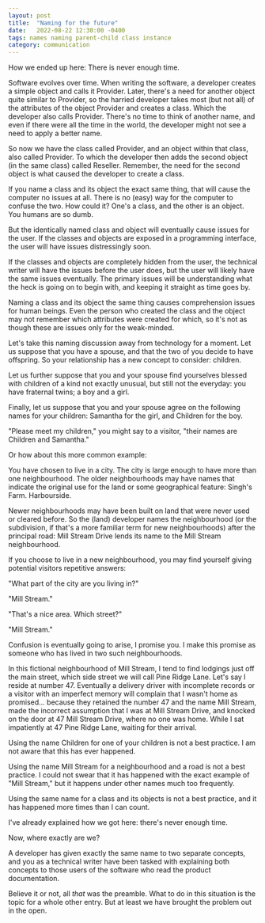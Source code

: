 ```yaml
---
layout: post
title:  "Naming for the future"
date:   2022-08-22 12:30:00 -0400
tags: names naming parent-child class instance
category: communication
---
```

How we ended up here: There is never enough time.

Software evolves over time. When writing the software, a developer creates a simple object and calls it Provider. Later, there's a need for another object quite similar to Provider, so the harried developer takes most (but not all) of the attributes of the object Provider and creates a class. Which the developer also calls Provider. There's no time to think of another name, and even if there were all the time in the world, the developer might not see a need to apply a better name.

So now we have the class called Provider, and an object within that class, also called Provider. To which the developer then adds the second object (in the same class) called Reseller. Remember, the need for the second object is what caused the developer to create a class.

If you name a class and its object the exact same thing, that will cause the computer no issues at all. There is no (easy) way for the computer to confuse the two. How could it? One's a class, and the other is an object. You humans are so dumb.

But the identically named class and object will eventually cause issues for the user. If the classes and objects are exposed in a programming interface, the user will have issues distressingly soon.

If the classes and objects are completely hidden from the user, the technical writer will have the issues before the user does, but the user will likely have the same issues eventually. The primary issues will be understanding what the heck is going on to begin with, and keeping it straight as time goes by.

Naming a class and its object the same thing causes comprehension issues for human beings. Even the person who created the class and the object may not remember which attributes were created for which, so it's not as though these are issues only for the weak-minded.

Let's take this naming discussion away from technology for a moment. Let us suppose that you have a spouse, and that the two of you decide to have offspring. So your relationship has a new concept to consider: children.

Let us further suppose that you and your spouse find yourselves blessed with children of a kind not exactly unusual, but still not the everyday: you have fraternal twins; a boy and a girl.

Finally, let us suppose that you and your spouse agree on the following names for your children: Samantha for the girl, and Children for the boy.

"Please meet my children," you might say to a visitor, "their names are Children and Samantha."

Or how about this more common example:

You have chosen to live in a city. The city is large enough to have more than one neighbourhood. The older neighbourhoods may have names that indicate the original use for the land or some geographical feature: Singh's Farm. Harbourside.

Newer neighbourhoods may have been built on land that were never used or cleared before. So the (land) developer names the neighbourhood (or the subdivision, if that's a more familiar term for new neighbourhoods) after the principal road: Mill Stream Drive lends its name to the Mill Stream neighbourhood.

If you choose to live in a new neighbourhood, you may find yourself giving potential visitors repetitive answers:

"What part of the city are you living in?"

"Mill Stream."

"That's a nice area. Which street?"

"Mill Stream."

Confusion is eventually going to arise, I promise you. I make this promise as someone who has lived in two such neighbourhoods. 

In this fictional neighbourhood of Mill Stream, I tend to find lodgings just off the main street, which side street we will call Pine Ridge Lane. Let's say I reside at number 47. Eventually a delivery driver with incomplete records or a visitor with an imperfect memory will complain that I wasn't home as promised... because they retained the number 47 and the name Mill Stream, made the incorrect assumption that I was at Mill Stream Drive, and knocked on the door at 47 Mill Stream Drive, where no one was home. While I sat impatiently at 47 Pine Ridge Lane, waiting for their arrival.

Using the name Children for one of your children is not a best practice. I am not aware that this has ever happened.

Using the name Mill Stream for a neighbourhood and a road is not a best practice. I could not swear that it has happened with the exact example of "Mill Stream," but it happens under other names much too frequently.

Using the same name for a class and its objects is not a best practice, and it has happened more times than I can count.

I've already explained how we got here: there's never enough time.

Now, where exactly are we?

A developer has given exactly the same name to two separate concepts, and you as a technical writer have been tasked with explaining both concepts to those users of the software who read the product documentation.

Believe it or not, all _that_ was the preamble. What to do in this situation is the topic for a whole other entry. But at least we have brought the problem out in the open.
